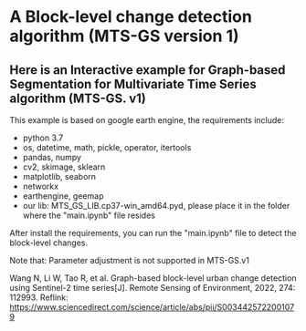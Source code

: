 # A Block-level change detection algorithm (MTS-GS  version 1)
## Here is an Interactive example for Graph-based Segmentation for Multivariate Time Series algorithm (MTS-GS. v1)
This example is based on google earth engine, the requirements include:  
* python 3.7  
* os, datetime, math, pickle, operator, itertools   
* pandas, numpy  
* cv2, skimage, sklearn  
* matplotlib, seaborn  
* networkx  
* earthengine, geemap  
* our lib:  MTS_GS_LIB.cp37-win_amd64.pyd, please place it in the folder where the "main.ipynb" file resides   
  
After install the requirements, you can run the "main.ipynb" file to detect the block-level changes.  
  
Note that: Parameter adjustment is not supported in MTS-GS.v1


Wang N, Li W, Tao R, et al. Graph-based block-level urban change detection using Sentinel-2 time series[J]. Remote Sensing of Environment, 2022, 274: 112993.
Reflink: https://www.sciencedirect.com/science/article/abs/pii/S0034425722001079
